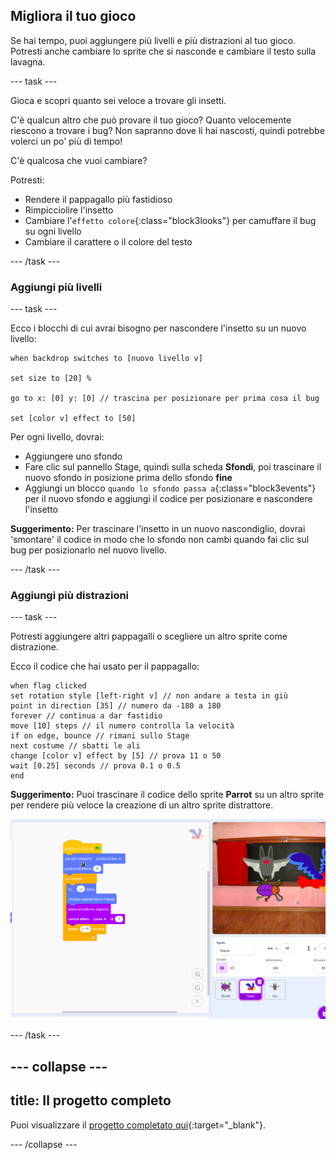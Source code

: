 ## Migliora il tuo gioco

Se hai tempo, puoi aggiungere più livelli e più distrazioni al tuo gioco. Potresti anche cambiare lo sprite che si nasconde e cambiare il testo sulla lavagna.

--- task ---

Gioca e scopri quanto sei veloce a trovare gli insetti.

C'è qualcun altro che può provare il tuo gioco? Quanto velocemente riescono a trovare i bug? Non sapranno dove li hai nascosti, quindi potrebbe volerci un po' più di tempo!

C'è qualcosa che vuoi cambiare?

Potresti:
- Rendere il pappagallo più fastidioso
- Rimpicciolire l'insetto
- Cambiare l'`effetto colore`{:class="block3looks"} per camuffare il bug su ogni livello
- Cambiare il carattere o il colore del testo

--- /task ---

### Aggiungi più livelli

--- task ---

Ecco i blocchi di cui avrai bisogno per nascondere l'insetto su un nuovo livello:

```blocks3
when backdrop switches to [nuovo livello v]

set size to [20] %

go to x: [0] y: [0] // trascina per posizionare per prima cosa il bug

set [color v] effect to [50]
```

Per ogni livello, dovrai:
- Aggiungere uno sfondo
- Fare clic sul pannello Stage, quindi sulla scheda **Sfondi**, poi trascinare il nuovo sfondo in posizione prima dello sfondo **fine**
- Aggiungi un blocco `quando lo sfondo passa a`{:class="block3events"} per il nuovo sfondo e aggiungi il codice per posizionare e nascondere l'insetto

**Suggerimento:** Per trascinare l'insetto in un nuovo nascondiglio, dovrai 'smontare' il codice in modo che lo sfondo non cambi quando fai clic sul bug per posizionarlo nel nuovo livello.

--- /task ---

### Aggiungi più distrazioni

--- task ---

Potresti aggiungere altri pappagalli o scegliere un altro sprite come distrazione.

Ecco il codice che hai usato per il pappagallo:

```blocks3
when flag clicked
set rotation style [left-right v] // non andare a testa in giù
point in direction [35] // numero da -180 a 180
forever // continua a dar fastidio
move [10] steps // il numero controlla la velocità
if on edge, bounce // rimani sullo Stage
next costume // sbatti le ali
change [color v] effect by [5] // prova 11 o 50
wait [0.25] seconds // prova 0.1 o 0.5
end
```

**Suggerimento:** Puoi trascinare il codice dello sprite **Parrot** su un altro sprite per rendere più veloce la creazione di un altro sprite distrattore.

![Trascinare il codice dall'area Codice ad un altro sprite nell'elenco degli Sprite.](images/drag-parrot-code.gif)

--- /task ---

--- collapse ---
---
title: Il progetto completo
---

Puoi visualizzare il [progetto completato qui](https://scratch.mit.edu/projects/946326258/){:target="_blank"}.

--- /collapse ---